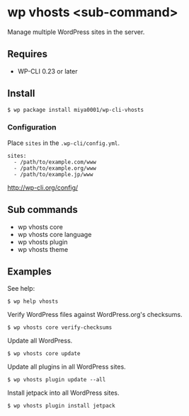 # wp vhosts &lt;sub-command&gt;

Manage multiple WordPress sites in the server.

## Requires

* WP-CLI 0.23 or later

## Install

```
$ wp package install miya0001/wp-cli-vhosts
```

### Configuration

Place `sites` in the `.wp-cli/config.yml`.

```
sites:
  - /path/to/example.com/www
  - /path/to/example.org/www
  - /path/to/example.jp/www
```

http://wp-cli.org/config/

## Sub commands

* wp vhosts core
* wp vhosts core language
* wp vhosts plugin
* wp vhosts theme

## Examples

See help:

```
$ wp help vhosts
```

Verify WordPress files against WordPress.org's checksums.

```
$ wp vhosts core verify-checksums
```

Update all WordPress.

```
$ wp vhosts core update
```

Update all plugins in all WordPress sites.
```
$ wp vhosts plugin update --all
```

Install jetpack into all WordPress sites.

```
$ wp vhosts plugin install jetpack
```
